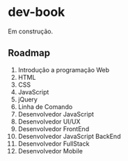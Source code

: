 # dev-book

Em construção.

## Roadmap

1. Introdução a programação Web
  1. HTML
  2. CSS
  3. JavaScript
  4. jQuery
  5. Linha de Comando
2. Desenvolvedor JavaScript
3. Desenvolvedor UI/UX
4. Desenvolvedor FrontEnd
5. Desenvolvedor JavaScript BackEnd
6. Desenvolvedor FullStack
7. Desenvolvedor Mobile
